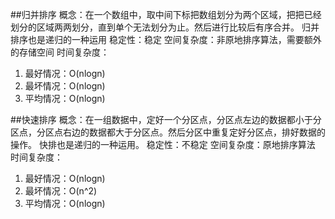 ##归并排序
概念：在一个数组中，取中间下标把数组划分为两个区域，把把已经划分的区域两两划分，直到单个无法划分为止。然后进行比较后有序合并。
归并排序也是递归的一种运用
稳定性：稳定
空间复杂度：非原地排序算法，需要额外的存储空间
时间复杂度：
1. 最好情况：O(nlogn)
2. 最坏情况：O(nlogn)
3. 平均情况：O(nlogn)

##快速排序
概念：在一组数据中，定好一个分区点，分区点左边的数据都小于分区点，分区点右边的数据都大于分区点。然后分区中重复定好分区点，排好数据的操作。
快排也是递归的一种运用。
稳定性：不稳定
空间复杂度：原地排序算法
时间复杂度：
1. 最好情况：O(nlogn)
2. 最坏情况：O(n^2)
3. 平均情况：O(nlogn)